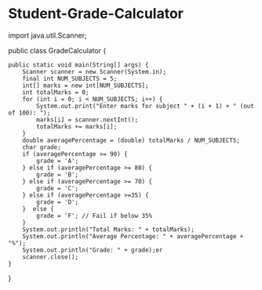 # Student-Grade-Calculator
import java.util.Scanner;

public class GradeCalculator {

    public static void main(String[] args) {
        Scanner scanner = new Scanner(System.in);
        final int NUM_SUBJECTS = 5; 
        int[] marks = new int[NUM_SUBJECTS];
        int totalMarks = 0;
        for (int i = 0; i < NUM_SUBJECTS; i++) {
            System.out.print("Enter marks for subject " + (i + 1) + " (out of 100): ");
            marks[i] = scanner.nextInt();
            totalMarks += marks[i];
        }
        double averagePercentage = (double) totalMarks / NUM_SUBJECTS;
        char grade;
        if (averagePercentage >= 90) {
            grade = 'A';
        } else if (averagePercentage >= 80) {
            grade = 'B';
        } else if (averagePercentage >= 70) {
            grade = 'C';
        } else if (averagePercentage >=35) {
            grade = 'D';
        }  else {
            grade = 'F'; // Fail if below 35%
        }
        System.out.println("Total Marks: " + totalMarks);
        System.out.println("Average Percentage: " + averagePercentage + "%");
        System.out.println("Grade: " + grade);er
        scanner.close();
    }
}
